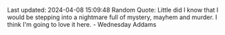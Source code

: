 Last updated: 2024-04-08 15:09:48
Random Quote: Little did I know that I would be stepping into a nightmare full of mystery, mayhem and murder. I think I'm going to love it here. - Wednesday Addams